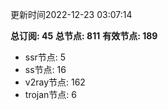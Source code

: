 更新时间2022-12-23 03:07:14

**总订阅: 45**
**总节点: 811**
**有效节点: 189**
- ssr节点: 5
- ss节点: 16
- v2ray节点: 162
- trojan节点: 6
